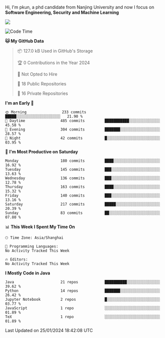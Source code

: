 Hi, I'm pkun, a phd candidate from Nanjing University and now I focus on **Software Engineering, Security and Machine Learning**

<!--![GitHub Snake Light](https://github.com/pppppkun/pppppkun/blob/output/github-snake.svg#gh-light-mode-only)-->
<!--![GitHub Snake dark](https://github.com/pppppkun/pppppkun/blob/output/github-snake-dark.svg#gh-dark-mode-only)-->

![](https://komarev.com/ghpvc/?username=pppppkun)
<!--START_SECTION:waka-->
![Code Time](http://img.shields.io/badge/Code%20Time-1%2C970%20hrs-blue)

**🐱 My GitHub Data** 

> 📦 127.0 kB Used in GitHub's Storage 
 > 
> 🏆 0 Contributions in the Year 2024
 > 
> 🚫 Not Opted to Hire
 > 
> 📜 18 Public Repositories 
 > 
> 🔑 16 Private Repositories 
 > 
**I'm an Early 🐤** 

```text
🌞 Morning                233 commits         █████░░░░░░░░░░░░░░░░░░░░   21.90 % 
🌆 Daytime                485 commits         ███████████░░░░░░░░░░░░░░   45.58 % 
🌃 Evening                304 commits         ███████░░░░░░░░░░░░░░░░░░   28.57 % 
🌙 Night                  42 commits          █░░░░░░░░░░░░░░░░░░░░░░░░   03.95 % 
```
📅 **I'm Most Productive on Saturday** 

```text
Monday                   180 commits         ████░░░░░░░░░░░░░░░░░░░░░   16.92 % 
Tuesday                  145 commits         ███░░░░░░░░░░░░░░░░░░░░░░   13.63 % 
Wednesday                136 commits         ███░░░░░░░░░░░░░░░░░░░░░░   12.78 % 
Thursday                 163 commits         ████░░░░░░░░░░░░░░░░░░░░░   15.32 % 
Friday                   140 commits         ███░░░░░░░░░░░░░░░░░░░░░░   13.16 % 
Saturday                 217 commits         █████░░░░░░░░░░░░░░░░░░░░   20.39 % 
Sunday                   83 commits          ██░░░░░░░░░░░░░░░░░░░░░░░   07.80 % 
```


📊 **This Week I Spent My Time On** 

```text
🕑︎ Time Zone: Asia/Shanghai

💬 Programming Languages: 
No Activity Tracked This Week

🔥 Editors: 
No Activity Tracked This Week
```

**I Mostly Code in Java** 

```text
Java                     21 repos            ██████████░░░░░░░░░░░░░░░   39.62 % 
Python                   14 repos            ███████░░░░░░░░░░░░░░░░░░   26.42 % 
Jupyter Notebook         2 repos             █░░░░░░░░░░░░░░░░░░░░░░░░   03.77 % 
JavaScript               1 repo              ░░░░░░░░░░░░░░░░░░░░░░░░░   01.89 % 
TeX                      1 repo              ░░░░░░░░░░░░░░░░░░░░░░░░░   01.89 % 
```




 Last Updated on 25/01/2024 18:42:08 UTC
<!--END_SECTION:waka-->

